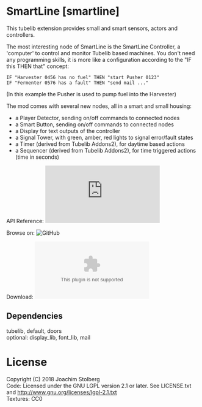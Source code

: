 # SmartLine \[smartline\]

This tubelib extension provides small and smart sensors, actors and controllers.

The most interesting node of SmartLine is the SmartLine Controller, a 'computer' to control and monitor Tubelib based machines.
You don't need any programming skills, it is more like a configuration according to the "IF this THEN that" concept:

    IF "Harvester 0456 has no fuel" THEN "start Pusher 0123"
    IF "Fermenter 0576 has a fault" THEN "send mail ..."

(In this example the Pusher is used to pump fuel into the Harvester)

The mod comes with several new nodes, all in a smart and small housing:
  - a Player Detector, sending on/off commands to connected nodes
  - a Smart Button, sending on/off commands to connected nodes
  - a Display for text outputs of the controller
  - a Signal Tower, with green, amber, red lights to signal error/fault states
  - a Timer (derived from Tubelib Addons2), for daytime based actions
  - a Sequencer (derived from Tubelib Addons2), for time triggered actions (time in seconds)


API Reference: ![api.md](https://github.com/joe7575/smartline/blob/master/api.md)



Browse on: ![GitHub](https://github.com/joe7575/smartline)

Download: ![GitHub](https://github.com/joe7575/smartline/archive/master.zip)


## Dependencies
tubelib, default, doors  
optional: display_lib, font_lib, mail  

# License
Copyright (C) 2018 Joachim Stolberg  
Code: Licensed under the GNU LGPL version 2.1 or later. See LICENSE.txt and http://www.gnu.org/licenses/lgpl-2.1.txt  
Textures: CC0

